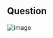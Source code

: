 ## Question

![image](https://github.com/user-attachments/assets/015831b0-d1ba-4bea-81ac-fc10b8e1c30e)
